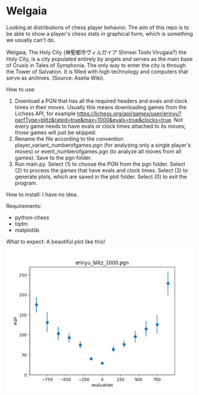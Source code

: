 # Welgaia
Looking at distributions of chess player behavior. The aim of this repo is to be able to show a player's chess stats in graphical form, which is something we usually can't do. 

Welgaia, The Holy City (神聖都市ヴィルガイア Shinsei Toshi Virugaia?) the Holy City, is a city populated entirely by angels and serves as the main base of Cruxis in Tales of Symphonia. The only way to enter the city is through the Tower of Salvation. It is filled with high technology and computers that serve as archives. (Source: Aselia Wiki).

How to use:
1. Download a PGN that has all the required headers and evals and clock times in their moves. Usually this means downloading games from the Lichess API, for example https://lichess.org/api/games/user/erinyu?perfType=blitz&rated=true&max=1000&evals=true&clocks=true. Not every game needs to have evals or clock times attached to its moves; those games will just be skipped.
2. Rename the file according to the convention player_variant_numberofgames.pgn (for analyzing only a single player's moves) or event_numberofgames.pgn (to analyze all moves from all games). Save to the pgn folder.
3. Run main.py. Select (1) to choose the PGN from the pgn folder. Select (2) to process the games that have evals and clock times. Select (3) to generate plots, which are saved in the plot folder. Select (0) to exit the program.

How to install:
I have no idea.

Requirements:
- python-chess
- tqdm
- matplotlib

What to expect:
A beautiful plot like this!

![Sample Picture](https://github.com/erinisafox/Welgaia/blob/main/sample/erinyu_blitz_1000_evaluation_acpl.png)
